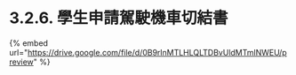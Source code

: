 # 3.2.6. 學生申請駕駛機車切結書

{% embed url="https://drive.google.com/file/d/0B9rlnMTLHLQLTDBvUldMTmlNWEU/preview" %}



